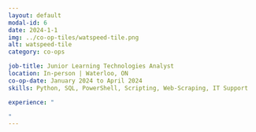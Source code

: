 ```yaml
---
layout: default
modal-id: 6
date: 2024-1-1
img: ../co-op-tiles/watspeed-tile.png
alt: watspeed-tile
category: co-ops

job-title: Junior Learning Technologies Analyst
location: In-person | Waterloo, ON
co-op-date: January 2024 to April 2024
skills: Python, SQL, PowerShell, Scripting, Web-Scraping, IT Support

experience: "

"
---
```

